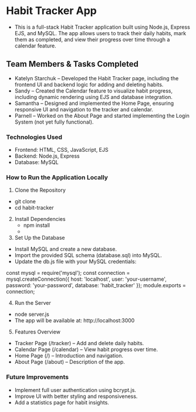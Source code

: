# Habit Tracker App

- This is a full-stack Habit Tracker application built using Node.js, Express EJS, and MySQL. The app allows users to track their daily habits, mark them as completed, and view their progress over time through a calendar feature.

## Team Members & Tasks Completed

- Katelyn Starchuk – Developed the Habit Tracker page, including the frontend UI and backend logic for adding and deleting habits.
- Sandy – Created the Calendar feature to visualize habit progress, including dynamic rendering using EJS and database integration.
- Samantha – Designed and implemented the Home Page, ensuring responsive UI and navigation to the tracker and calendar.
- Parnell – Worked on the About Page and started implementing the Login System (not yet fully functional).

### Technologies Used

- Frontend: HTML, CSS, JavaScript, EJS
- Backend: Node.js, Express
- Database: MySQL

### How to Run the Application Locally

1. Clone the Repository

- git clone <repo-url>
- cd habit-tracker

2. Install Dependencies
   - npm install
   -
3. Set Up the Database

- Install MySQL and create a new database.
- Import the provided SQL schema (database.sql) into MySQL.
- Update the db.js file with your MySQL credentials:

const mysql = require('mysql');
const connection = mysql.createConnection({
host: 'localhost',
user: 'your-username',
password: 'your-password',
database: 'habit_tracker'
});
module.exports = connection;

4. Run the Server

- node server.js
- The app will be available at: http://localhost:3000

5. Features Overview

- Tracker Page (/tracker) – Add and delete daily habits.
- Calendar Page (/calendar) – View habit progress over time.
- Home Page (/) – Introduction and navigation.
- About Page (/about) – Description of the app.

### Future Improvements

- Implement full user authentication using bcrypt.js.
- Improve UI with better styling and responsiveness.
- Add a statistics page for habit insights.
